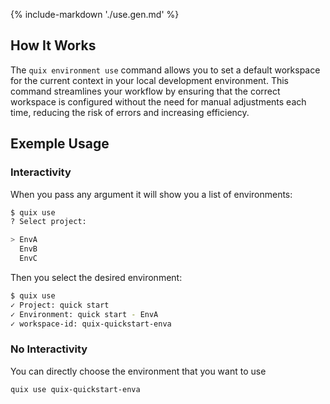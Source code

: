 {% include-markdown './use.gen.md' %}

## How It Works

The `quix environment use` command allows you to set a default workspace for the current context in your local development environment. This command streamlines your workflow by ensuring that the correct workspace is configured without the need for manual adjustments each time, reducing the risk of errors and increasing efficiency.

## Exemple Usage

### Interactivity

When you pass any argument it will show you a list of environments:

``` bash
$ quix use
? Select project:

> EnvA
  EnvB
  EnvC
```
Then you select the desired environment:

```bash
$ quix use
✓ Project: quick start
✓ Environment: quick start - EnvA
✓ workspace-id: quix-quickstart-enva
```

### No Interactivity

You can directly choose the environment that you want to use

```bash
quix use quix-quickstart-enva
```
